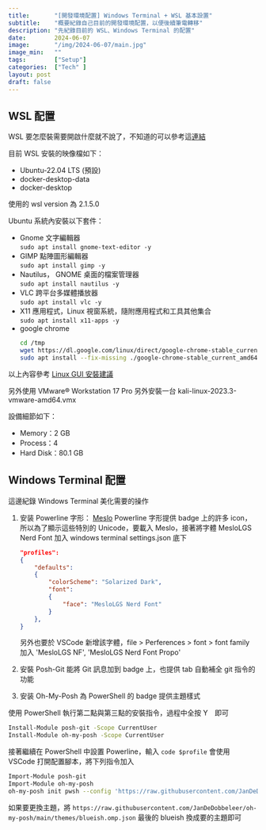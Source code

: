 ```yaml
---
title:       "[開發環境配置] Windows Terminal + WSL 基本設置"
subtitle:    "概要紀錄自己目前的開發環境配置，以便後續筆電轉移"
description: "先紀錄目前的 WSL、Windows Terminal 的配置"
date:        2024-06-07
image:       "/img/2024-06-07/main.jpg"
image_min:   ""
tags:        ["Setup"]
categories:  ["Tech" ]
layout: post
draft: false
---
```


## WSL 配置

WSL 要怎麼裝需要開啟什麼就不說了，不知道的可以參考這[連結](https://learn.microsoft.com/zh-tw/windows/wsl/install)

目前 WSL 安裝的映像檔如下：

- Ubuntu-22.04 LTS (預設)
- docker-desktop-data
- docker-desktop

使用的 wsl version 為 2.1.5.0

Ubuntu 系統內安裝以下套件：

- Gnome 文字編輯器  
`sudo apt install gnome-text-editor -y`
- GIMP 點陣圖形編輯器  
`sudo apt install gimp -y`
- Nautilus， GNOME 桌面的檔案管理器  
`sudo apt install nautilus -y`
- VLC 跨平台多媒體播放器  
`sudo apt install vlc -y`
- X11 應用程式，Linux 視窗系統，隨附應用程式和工具其他集合  
`sudo apt install x11-apps -y`
- google chrome
    ```bash
    cd /tmp
    wget https://dl.google.com/linux/direct/google-chrome-stable_current_amd64.deb
    sudo apt install --fix-missing ./google-chrome-stable_current_amd64.deb
    ```

以上內容參考 [Linux GUI 安裝建議](https://learn.microsoft.com/zh-tw/windows/wsl/tutorials/gui-apps)

另外使用 VMware® Workstation 17 Pro 另外安裝一台 kali-linux-2023.3-vmware-amd64.vmx

設備細節如下：

- Memory：2 GB
- Process：4
- Hard Disk：80.1 GB

## Windows Terminal 配置

這邊紀錄 Windows Terminal 美化需要的操作

1. 安装 Powerline 字形： [Meslo](https://github.com/ryanoasis/nerd-fonts/releases/download/v2.1.0/Meslo.zip)
    Powerline 字形提供 badge 上的許多 icon，所以為了顯示這些特別的 Unicode，要載入 Meslo，接著將字體 MesloLGS Nerd Font 加入 windows terminal settings.json 底下
    ```json
    "profiles": 
    {
        "defaults": 
        {
            "colorScheme": "Solarized Dark",
            "font": 
            {
                "face": "MesloLGS Nerd Font"
            }
        },
    }
    ```
    另外也要於 VSCode 新增該字體，file > Perferences > font > font family 加入 'MesloLGS NF', 'MesloLGS Nerd Font Propo'

2. 安裝 Posh-Git
    能將 Git 訊息加到 badge 上，也提供 tab 自動補全 git 指令的功能
3. 安装 Oh-My-Posh
    為 PowerShell 的 badge 提供主題樣式

使用 PowerShell 執行第二點與第三點的安裝指令，過程中全按 Y　即可

```bash
Install-Module posh-git -Scope CurrentUser
Install-Module oh-my-posh -Scope CurrentUser
```

接著繼續在 PowerShell 中設置 Powerline，輸入 `code $profile` 會使用 VSCode 打開配置腳本，將下列指令加入

```bash
Import-Module posh-git
Import-Module oh-my-posh
oh-my-posh init pwsh --config 'https://raw.githubusercontent.com/JanDeDobbeleer/oh-my-posh/main/themes/blueish.omp.json' | Invoke-Expression
```

如果要更換主題，將 `https://raw.githubusercontent.com/JanDeDobbeleer/oh-my-posh/main/themes/blueish.omp.json` 最後的 blueish 換成要的主題即可

